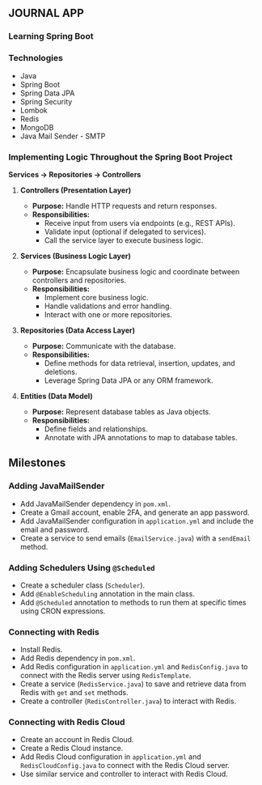 ## JOURNAL APP

### Learning Spring Boot

### Technologies
- Java
- Spring Boot
- Spring Data JPA
- Spring Security
- Lombok
- Redis
- MongoDB
- Java Mail Sender - SMTP

### Implementing Logic Throughout the Spring Boot Project
**Services -> Repositories -> Controllers**

1. **Controllers (Presentation Layer)**
   - **Purpose:** Handle HTTP requests and return responses.
   - **Responsibilities:**
     - Receive input from users via endpoints (e.g., REST APIs).
     - Validate input (optional if delegated to services).
     - Call the service layer to execute business logic.

2. **Services (Business Logic Layer)**
   - **Purpose:** Encapsulate business logic and coordinate between controllers and repositories.
   - **Responsibilities:**
     - Implement core business logic.
     - Handle validations and error handling.
     - Interact with one or more repositories.

3. **Repositories (Data Access Layer)**
   - **Purpose:** Communicate with the database.
   - **Responsibilities:**
     - Define methods for data retrieval, insertion, updates, and deletions.
     - Leverage Spring Data JPA or any ORM framework.

4. **Entities (Data Model)**
   - **Purpose:** Represent database tables as Java objects.
   - **Responsibilities:**
     - Define fields and relationships.
     - Annotate with JPA annotations to map to database tables.

## Milestones

### Adding JavaMailSender
- Add JavaMailSender dependency in `pom.xml`.
- Create a Gmail account, enable 2FA, and generate an app password.
- Add JavaMailSender configuration in `application.yml` and include the email and password.
- Create a service to send emails (`EmailService.java`) with a `sendEmail` method.

### Adding Schedulers Using `@Scheduled`
- Create a scheduler class (`Scheduler`).
- Add `@EnableScheduling` annotation in the main class.
- Add `@Scheduled` annotation to methods to run them at specific times using CRON expressions.

### Connecting with Redis
- Install Redis.
- Add Redis dependency in `pom.xml`.
- Add Redis configuration in `application.yml` and `RedisConfig.java` to connect with the Redis server using `RedisTemplate`.
- Create a service (`RedisService.java`) to save and retrieve data from Redis with `get` and `set` methods.
- Create a controller (`RedisController.java`) to interact with Redis.

### Connecting with Redis Cloud
- Create an account in Redis Cloud.
- Create a Redis Cloud instance.
- Add Redis Cloud configuration in `application.yml` and `RedisCloudConfig.java` to connect with the Redis Cloud server.
- Use similar service and controller to interact with Redis Cloud.